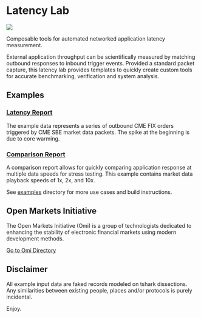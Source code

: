 # Latency Lab

<p align="left">
<a href="https://travis-ci.org/Open-Markets-Initiative/latency-lab"><img src="https://img.shields.io/travis/Open-Markets-Initiative/latency-lab.svg?style=flat-square"/></a>
</p>

Composable tools for automated networked application latency measurement.

External application throughput can be scientifically measured by matching
outbound responses to inbound trigger events.  Provided a standard 
packet capture, this latency lab provides templates to quickly create 
custom tools for accurate benchmarking, verification and system analysis.

## Examples

### [Latency Report](https://rawgit.com/Open-Markets-Initiative/latency-lab/master/example/report/output/report.html)

The example data represents a series of outbound CME FIX orders triggered
by CME SBE market data packets. The spike at the beginning is due to core 
warming.

### [Comparison Report](https://rawgit.com/Open-Markets-Initiative/latency-lab/master/example/comparison/output/comparison.html)

A comparison report allows for quickly comparing application response at 
multiple data speeds for stress testing. This example contains market data playback speeds of
1x, 2x, and 10x.

See [examples](https://github.com/Open-Markets-Initiative/latency-lab/tree/master/example "List of Example Latency Tools") directory for more use cases and build instructions.

## Open Markets Initiative

The Open Markets Initiative (Omi) is a group of technologists dedicated to 
enhancing the stability of electronic financial markets using modern 
development methods.

[Go to Omi Directory](https://github.com/Open-Markets-Initiative/Directory "Open Markets Initiative Repository Directory")

## Disclaimer

All example input data are faked records modeled on tshark dissections. 
Any similarities between existing people, places and/or protocols is purely 
incidental. 

Enjoy.
